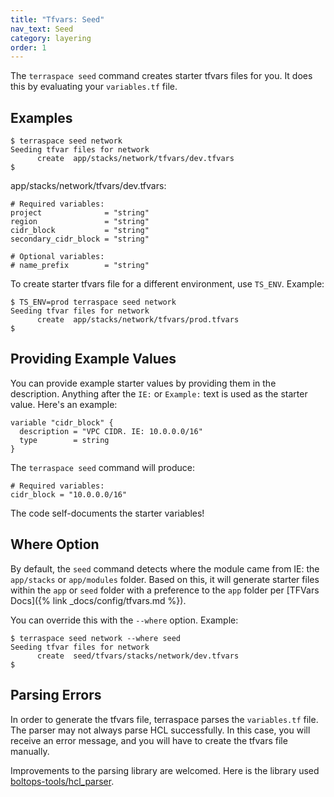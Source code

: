 ```yaml
---
title: "Tfvars: Seed"
nav_text: Seed
category: layering
order: 1
---
```


The `terraspace seed` command creates starter tfvars files for you. It does this by evaluating your `variables.tf` file.

## Examples

    $ terraspace seed network
    Seeding tfvar files for network
          create  app/stacks/network/tfvars/dev.tfvars
    $

app/stacks/network/tfvars/dev.tfvars:

    # Required variables:
    project              = "string"
    region               = "string"
    cidr_block           = "string"
    secondary_cidr_block = "string"

    # Optional variables:
    # name_prefix        = "string"

To create starter tfvars file for a different environment, use `TS_ENV`. Example:

    $ TS_ENV=prod terraspace seed network
    Seeding tfvar files for network
          create  app/stacks/network/tfvars/prod.tfvars
    $

## Providing Example Values

You can provide example starter values by providing them in the description. Anything after the `IE:` or `Example:` text is used as the starter value.  Here's an example:

```hcl
variable "cidr_block" {
  description = "VPC CIDR. IE: 10.0.0.0/16"
  type        = string
}
```

The `terraspace seed` command will produce:

    # Required variables:
    cidr_block = "10.0.0.0/16"

The code self-documents the starter variables!

## Where Option

By default, the `seed` command detects where the module came from IE: the `app/stacks` or `app/modules` folder. Based on this, it will generate starter files within the `app` or `seed` folder with a preference to the `app` folder per [TFVars Docs]({% link _docs/config/tfvars.md %}).

You can override this with the `--where` option. Example:

    $ terraspace seed network --where seed
    Seeding tfvar files for network
          create  seed/tfvars/stacks/network/dev.tfvars
    $

## Parsing Errors

In order to generate the tfvars file, terraspace parses the `variables.tf` file. The parser may not always parse HCL successfully. In this case, you will receive an error message, and you will have to create the tfvars file manually.

Improvements to the parsing library are welcomed. Here is the library used [boltops-tools/hcl_parser](https://github.com/boltops-tools/hcl_parser).
